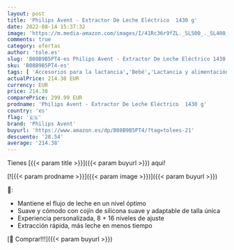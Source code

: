 ```yaml
---
layout: post
title: 'Philips Avent - Extractor De Leche Eléctrico  1430 g'
date: 2022-08-14 15:37:32
image: 'https://m.media-amazon.com/images/I/41Rc36r9fZL._SL500_._SL400_.jpg'
comments: true
category: ofertas
author: 'tole.es'
slug: 'B08B9B5PT4-es Philips Avent - Extractor De Leche Eléctrico 1430 g'
sku: 'B08B9B5PT4-es'
tags: [ 'Accesorios para la lactancia','Bebé','Lactancia y alimentación','Sacaleches','avent','philips avent','🇪🇸', ]
actualPrice: 214.38 EUR
currency: EUR
price: 214.38
comparePrice: 299.99 EUR
prodname: 'Philips Avent - Extractor De Leche Eléctrico  1430 g'
country: 'es'
flag: '🇪🇸'
brand: 'Philips Avent'
buyurl: 'https://www.amazon.es/dp/B08B9B5PT4/?tag=tolees-21'
descuento: '28.54'
average: '214.38'
---
```


Tienes [{{< param title >}}]({{< param buyurl >}}) aqui!

[![{{< param prodname >}}]({{< param image >}})]({{< param buyurl >}})

🔎:

- Mantiene el flujo de leche en un nivel óptimo
- Suave y cómodo con cojín de silicona suave y adaptable de talla única
- Experiencia personalizada, 8 + 16 niveles de ajuste
- Extracción rápida, más leche en menos tiempo

[🛒 Comprar!!!]({{< param buyurl >}})
